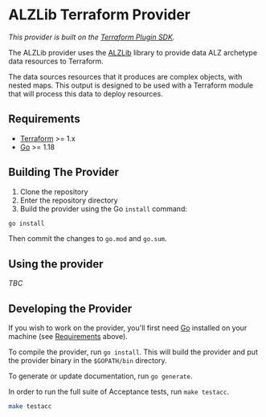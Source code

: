 # ALZLib Terraform Provider

_This provider is built on the [Terraform Plugin SDK](https://github.com/hashicorp/terraform-plugin-sdk)._

The ALZLib provider uses the [ALZLib](https://github.com/matt-FFFFFF/alzlib) library to provide data ALZ archetype data resources to Terraform.

The data sources resources that it produces are complex objects, with nested maps.
This output is designed to be used with a Terraform module that will process this data to deploy resources.

## Requirements

- [Terraform](https://www.terraform.io/downloads.html) >= 1.x
- [Go](https://golang.org/doc/install) >= 1.18

## Building The Provider

1. Clone the repository
1. Enter the repository directory
1. Build the provider using the Go `install` command:

```sh
go install
```

Then commit the changes to `go.mod` and `go.sum`.

## Using the provider

_TBC_

## Developing the Provider

If you wish to work on the provider, you'll first need [Go](http://www.golang.org) installed on your machine (see [Requirements](#requirements) above).

To compile the provider, run `go install`. This will build the provider and put the provider binary in the `$GOPATH/bin` directory.

To generate or update documentation, run `go generate`.

In order to run the full suite of Acceptance tests, run `make testacc`.

```sh
make testacc
```
